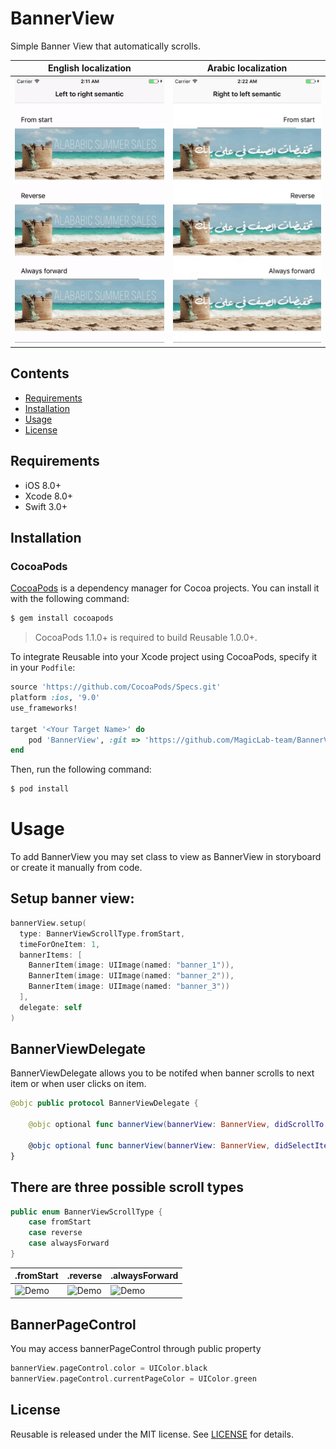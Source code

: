 # BannerView
Simple Banner View that automatically scrolls.

|             English localization     |           Arabic localization        |
|--------------------------------------|--------------------------------------|
|![Demo](https://github.com/MagicLab-team/BannerView/blob/master/BannerViewExample/Demo_en.gif)|![Demo](https://github.com/MagicLab-team/BannerView/blob/master/BannerViewExample/Demo_ar.gif)|

## Contents
- [Requirements](#requirements)
- [Installation](#installation)
- [Usage](#usage)
- [License](#license)

## Requirements

- iOS 8.0+
- Xcode 8.0+
- Swift 3.0+

## Installation

### CocoaPods

[CocoaPods](http://cocoapods.org) is a dependency manager for Cocoa projects. You can install it with the following command:

```bash
$ gem install cocoapods
```

> CocoaPods 1.1.0+ is required to build Reusable 1.0.0+.

To integrate Reusable into your Xcode project using CocoaPods, specify it in your `Podfile`:

```ruby
source 'https://github.com/CocoaPods/Specs.git'
platform :ios, '9.0'
use_frameworks!

target '<Your Target Name>' do
    pod 'BannerView', :git => 'https://github.com/MagicLab-team/BannerView.git', :tag => '1.0.0'
end
```

Then, run the following command:

```bash
$ pod install
```

# Usage

To add BannerView you may set class to view as BannerView in storyboard or create it manually from code.

## Setup banner view:

```swift
bannerView.setup(
  type: BannerViewScrollType.fromStart,
  timeForOneItem: 1,
  bannerItems: [
    BannerItem(image: UIImage(named: "banner_1")),
    BannerItem(image: UIImage(named: "banner_2")),
    BannerItem(image: UIImage(named: "banner_3"))
  ],
  delegate: self
)
```

## BannerViewDelegate

BannerViewDelegate allows you to be notifed when banner scrolls to next item or when user clicks on item.
```swift
@objc public protocol BannerViewDelegate {
    
    @objc optional func bannerView(bannerView: BannerView, didScrollTo: BannerItem, with index: Int)
    
    @objc optional func bannerView(bannerView: BannerView, didSelectItem: BannerItem, with index: Int)
}
```

## There are three possible scroll types

```swift
public enum BannerViewScrollType {
    case fromStart
    case reverse
    case alwaysForward
}
```

|             .fromStart          |           .reverse                        |      .alwaysForward                       |
|---------------------------------|-------------------------------------------|-------------------------------------------|
|![Demo]()|![Demo]()|![Demo]()|

## BannerPageControl

You may access bannerPageControl through public property

```swift
bannerView.pageControl.color = UIColor.black
bannerView.pageControl.currentPageColor = UIColor.green
```

## License

Reusable is released under the MIT license. See [LICENSE](https://github.com/MagicLab-team/BannerView/blob/master/LICENSE) for details.
